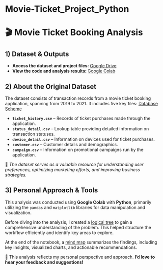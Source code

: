 # Movie-Ticket_Project_Python

# 🎬 Movie Ticket Booking Analysis

## 1) Dataset & Outputs
- **Access the dataset and project files:** [Google Drive](https://drive.google.com/drive/folders/1S6RWq4wGdKQW-XDwSnWStFUlUEk8ta2H?usp=sharing)  
- **View the code and analysis results:** [Google Colab](https://colab.research.google.com/drive/1H5gk1P-8wfCGGwXF77L5GNXdW7BOCS39?usp=sharing)
  
 ## 2) About the Original Dataset 
The dataset consists of transaction records from a movie ticket booking application, spanning from 2019 to 2021. It includes five key files:
[Database Scheme](https://github.com/ngthuylinh3003/PYTHON-PROJECT-Movie-Ticket/blob/f2562c93350c6d2cd6128d9e701370766e71b685/%5B1%5D%20Database%20Scheme%20.png)

- **`ticket_history.csv`** – Records of ticket purchases made through the application.  
- **`status_detail.csv`** – Lookup table providing detailed information on transaction statuses.  
- **`device_detail.csv`** – Information on devices used for ticket purchases.  
- **`customer.csv`** – Customer details and demographics.  
- **`campaign.csv`** – Information on promotional campaigns run by the application.

📌 *The dataset serves as a valuable resource for understanding user preferences, optimizing marketing efforts, and improving business strategies.* 

## 3) Personal Approach & Tools  

This analysis was conducted using **Google Colab** with **Python**, primarily utilizing the `pandas` and `matplotlib` libraries for data manipulation and visualization.  

Before diving into the analysis, I created a [logical tree](https://github.com/ngthuylinh3003/PYTHON-PROJECT-Movie-Ticket/blob/f2562c93350c6d2cd6128d9e701370766e71b685/%5B2%5D%20Outline%20of%20Logical%20Tree.png) to gain a comprehensive understanding of the problem. This helped structure the workflow efficiently and identify key areas to explore.  

At the end of the notebook, a [mind map](https://github.com/ngthuylinh3003/PYTHON-PROJECT-Movie-Ticket/blob/f2562c93350c6d2cd6128d9e701370766e71b685/%5B4%5D%20Insights%20%26%20Recommendations.png) summarizes the findings, including key insights, visualized charts, and actionable recommendations.  

📌 This analysis reflects my personal perspective and approach. **I’d love to hear your feedback and suggestions!** 

